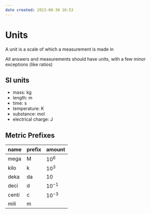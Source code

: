 ```yaml
---
date created: 2023-08-30 10:53
---
```


# Units
A unit is a scale of which a measurement is made in

All answers and measurements should have units, with a few minor exceptions (like ratios)

## SI units
- mass: kg
- length: m
- time: s
- temperature: K
- substance: mol
- electrical charge: J

## Metric Prefixes
| name  | prefix | amount    |
| ----- | ------ | --------- |
| mega  | M      | $10^6$    |
| kilo  | k      | $10^3$    |
| deka  | da     | $10$      |
| deci  | d      | $10^{-1}$ |
| centi | c      | $10^{-3}$ |
| mili  | m      |           |
